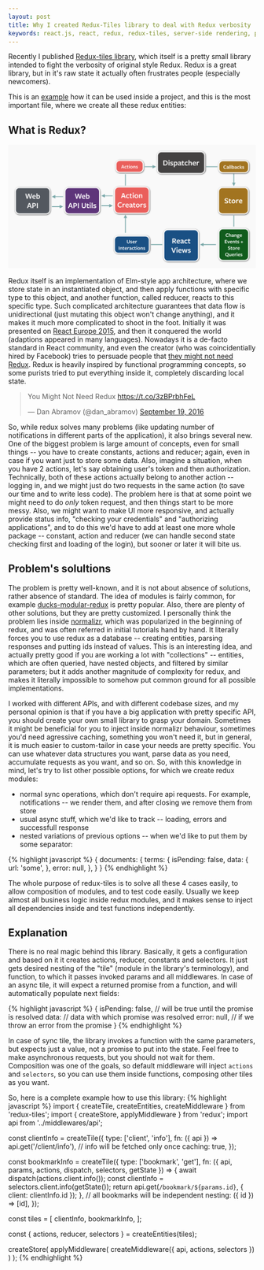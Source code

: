 ```yaml
---
layout: post
title: Why I created Redux-Tiles library to deal with Redux verbosity
keywords: react.js, react, redux, redux-tiles, server-side rendering, prefetch, javascript
---
```


Recently I published [Redux-tiles library](https://github.com/Bloomca/redux-tiles), which itself is a pretty small library intended to fight the verbosity of original style Redux. Redux is a great library, but in it's raw state it actually often frustrates people (especially newcomers).

This is an [example](https://github.com/Bloomca/redux-tiles/tree/master/examples/hacker-news-api) how it can be used inside a project, and this is the most important file, where we create all these redux entities:
<script src="https://gist.github.com/Bloomca/0942d38d9d366a9de0d84ca1141598b9.js"></script>

## What is Redux?

<img class="image" src="/assets/img/flux-diagram.png" />

Redux itself is an implementation of Elm-style app architecture, where we store state in an instantiated object, and then apply functions with specific type to this object, and another function, called reducer, reacts to this specific type. Such complicated architecture guarantees that data flow is unidirectional (just mutating this object won't change anything), and it makes it much more complicated to shoot in the foot. Initially it was presented on [React Europe 2015](https://www.youtube.com/watch?v=xsSnOQynTHs), and then it conquered the world (adaptions appeared in many languages). Nowadays it is a de-facto standard in React community, and even the creator (who was coincidentially hired by Facebook) tries to persuade people that [they might not need Redux](https://medium.com/@dan_abramov/you-might-not-need-redux-be46360cf367). Redux is heavily inspired by functional programming concepts, so some purists tried to put everything inside it, completely discarding local state.

<blockquote class="twitter-tweet" data-lang="en"><p lang="en" dir="ltr">You Might Not Need Redux <a href="https://t.co/3zBPrbhFeL">https://t.co/3zBPrbhFeL</a></p>&mdash; Dan Abramov (@dan_abramov) <a href="https://twitter.com/dan_abramov/status/777983404914671616">September 19, 2016</a></blockquote>
<script async src="//platform.twitter.com/widgets.js" charset="utf-8"></script>

So, while redux solves many problems (like updating number of notifications in different parts of the application), it also brings several new. One of the biggest problem is large amount of concepts, even for small things -- you have to create constants, actions and reducer; again, even in case if you want just to store some data. Also, imagine a situation, when you have 2 actions, let's say obtaining user's token and then authorization. Technically, both of these actions actually belong to another action -- logging in, and we might just do two requests in the same action (to save our time and to write less code). The problem here is that at some point we might need to do _only_ token request, and then things start to be more messy. Also, we might want to make UI more responsive, and actually provide status info, "checking your credentials" and "authorizing applications", and to do this we'd have to add at least one more whole package -- constant, action and reducer (we can handle second state checking first and loading of the login), but sooner or later it will bite us.

<script src="https://gist.github.com/Bloomca/81b2f489e96c604747be407792612c6c.js"></script>

## Problem's solultions

The problem is pretty well-known, and it is not about absence of solutions, rather absence of standard. The idea of modules is fairly common, for example [ducks-modular-redux](https://github.com/erikras/ducks-modular-redux) is pretty popular. Also, there are plenty of other solutions, but they are pretty customized. I personally think the problem lies inside [normalizr](https://github.com/paularmstrong/normalizr), which was popularized in the beginning of redux, and was often referred in initial tutorials hand by hand. It literally forces you to use redux as a database -- creating entities, parsing responses and putting ids instead of values. This is an interesting idea, and actually pretty good if you are working a lot with "collections" -- entities, which are often queried, have nested objects, and filtered by similar parameters; but it adds another magnitude of complexity for redux, and makes it literally impossible to somehow put common ground for all possible implementations.

I worked with different APIs, and with different codebase sizes, and my personal opinion is that if you have a big application with pretty specific API, you should create your own small library to grasp your domain. Sometimes it might be beneficial for you to inject inside normalizr behaviour, sometimes you'd need agressive caching, something you won't need it, but in general, it is much easier to custom-tailor in case your needs are pretty specific. You can use whatever data structures you want, parse data as you need, accumulate requests as you want, and so on.
So, with this knowledge in mind, let's try to list other possible options, for which we create redux modules:
- normal sync operations, which don't require api requests. For example, notifications -- we render them, and after closing we remove them from store
- usual async stuff, which we'd like to track -- loading, errors and successfull response
- nested variations of previous options -- when we'd like to put them by some separator:

{% highlight javascript %}
{
  documents: {
    terms: {
      isPending: false,
      data: {
        url: 'some',
      },
      error: null,
    },
  }
}
{% endhighlight %}

The whole purpose of redux-tiles is to solve all these 4 cases easily, to allow composition of modules, and to test code easily. Usually we keep almost all business logic inside redux modules, and it makes sense to inject all dependencies inside and test functions independently.

## Explanation

There is no real magic behind this library. Basically, it gets a configuration and based on it it creates actions, reducer, constants and selectors. It just gets desired nesting of the "tile" (module in the library's terminology), and function, to which it passes invoked params and all middlewares. In case of an async tile, it will expect a returned promise from a function, and will automatically populate next fields:

{% highlight javascript %}
{
  isPending: false, // will be true until the promise is resolved
  data: // data with which promise was resolved
  error: null, // if we throw an error from the promise
}
{% endhighlight %}

In case of sync tile, the library invokes a function with the same parameters, but expects just a value, not a promise to put into the state. Feel free to make asynchronous requests, but you should not wait for them.
Composition was one of the goals, so default middleware will inject `actions` and `selectors`, so you can use them inside functions, composing other tiles as you want.

So, here is a complete example how to use this library:
{% highlight javascript %}
import { createTile, createEntities, createMiddleware } from 'redux-tiles';
import { createStore, applyMiddleware } from 'redux';
import api from '../middlewares/api';

const clientInfo = createTile({
  type: ['client', 'info'],
  fn: ({ api }) => api.get('/client/info'),
  // info will be fetched only once
  caching: true,
});

const bookmarkInfo = createTile({
  type: ['bookmark', 'get'],
  fn: ({ api, params, actions, dispatch, selectors, getState }) => {
    await dispatch(actions.client.info());
    const clientInfo = selectors.client.info(getState());
    return api.get(`/bookmark/${params.id}`, { client: clientInfo.id });
  },
  // all bookmarks will be independent
  nesting: ({ id }) => [id],
});

const tiles = [
  clientInfo,
  bookmarkInfo,
];

const { actions, reducer, selectors } = createEntities(tiles);

createStore(
  applyMiddleware(
    createMiddleware({ api, actions, selectors })
  )
);
{% endhighlight %}
